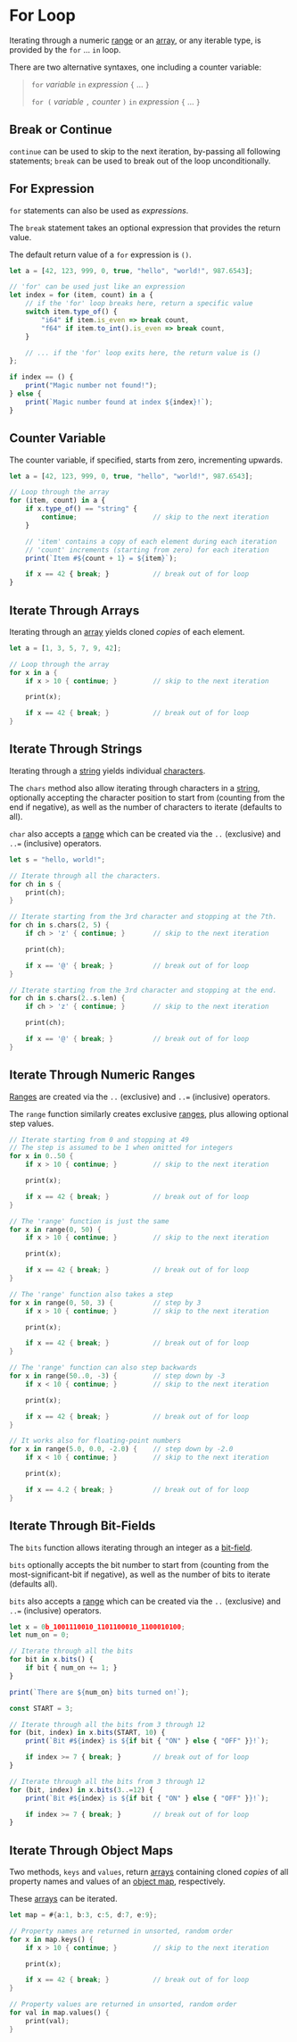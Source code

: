 For Loop
========

Iterating through a numeric [range](ranges.md) or an [array](arrays.md), or any iterable type,
is provided by the `for` ... `in` loop.

There are two alternative syntaxes, one including a counter variable:

> `for` _variable_ `in` _expression_ `{` ... `}`
>
> `for (` _variable_ `,` _counter_ `)` `in` _expression_ `{` ... `}`


Break or Continue
-----------------

`continue` can be used to skip to the next iteration, by-passing all following statements;
`break` can be used to break out of the loop unconditionally.


For Expression
--------------

`for` statements can also be used as _expressions_.

The `break` statement takes an optional expression that provides the return value.

The default return value of a `for` expression is `()`.

```js
let a = [42, 123, 999, 0, true, "hello", "world!", 987.6543];

// 'for' can be used just like an expression
let index = for (item, count) in a {
    // if the 'for' loop breaks here, return a specific value
    switch item.type_of() {
        "i64" if item.is_even => break count,
        "f64" if item.to_int().is_even => break count,
    }

    // ... if the 'for' loop exits here, the return value is ()
};

if index == () {
    print("Magic number not found!");
} else {
    print(`Magic number found at index ${index}!`);
}
```


Counter Variable
----------------

The counter variable, if specified, starts from zero, incrementing upwards.

```js , no_run
let a = [42, 123, 999, 0, true, "hello", "world!", 987.6543];

// Loop through the array
for (item, count) in a {
    if x.type_of() == "string" {
        continue;                   // skip to the next iteration
    }

    // 'item' contains a copy of each element during each iteration
    // 'count' increments (starting from zero) for each iteration
    print(`Item #${count + 1} = ${item}`);

    if x == 42 { break; }           // break out of for loop
}
```


Iterate Through Arrays
----------------------

Iterating through an [array](arrays.md) yields cloned _copies_ of each element.

```rust
let a = [1, 3, 5, 7, 9, 42];

// Loop through the array
for x in a {
    if x > 10 { continue; }         // skip to the next iteration

    print(x);

    if x == 42 { break; }           // break out of for loop
}
```

Iterate Through Strings
-----------------------

Iterating through a [string](strings-chars.md) yields individual [characters](strings-chars.md).

The `chars` method also allow iterating through characters in a [string](strings-chars.md),
optionally accepting the character position to start from (counting from the end if negative), as
well as the number of characters to iterate (defaults to all).

`char` also accepts a [range](ranges.md) which can be created via the `..` (exclusive) and `..=`
(inclusive) operators.

```rust
let s = "hello, world!";

// Iterate through all the characters.
for ch in s {
    print(ch);
}

// Iterate starting from the 3rd character and stopping at the 7th.
for ch in s.chars(2, 5) {
    if ch > 'z' { continue; }       // skip to the next iteration

    print(ch);

    if x == '@' { break; }          // break out of for loop
}

// Iterate starting from the 3rd character and stopping at the end.
for ch in s.chars(2..s.len) {
    if ch > 'z' { continue; }       // skip to the next iteration

    print(ch);

    if x == '@' { break; }          // break out of for loop
}
```


Iterate Through Numeric Ranges
------------------------------

[Ranges](ranges.md) are created via the `..` (exclusive) and `..=` (inclusive) operators.

The `range` function similarly creates exclusive [ranges](ranges.md), plus allowing optional step values.

```rust
// Iterate starting from 0 and stopping at 49
// The step is assumed to be 1 when omitted for integers
for x in 0..50 {
    if x > 10 { continue; }         // skip to the next iteration

    print(x);

    if x == 42 { break; }           // break out of for loop
}

// The 'range' function is just the same
for x in range(0, 50) {
    if x > 10 { continue; }         // skip to the next iteration

    print(x);

    if x == 42 { break; }           // break out of for loop
}

// The 'range' function also takes a step
for x in range(0, 50, 3) {          // step by 3
    if x > 10 { continue; }         // skip to the next iteration

    print(x);

    if x == 42 { break; }           // break out of for loop
}

// The 'range' function can also step backwards
for x in range(50..0, -3) {         // step down by -3
    if x < 10 { continue; }         // skip to the next iteration

    print(x);

    if x == 42 { break; }           // break out of for loop
}

// It works also for floating-point numbers
for x in range(5.0, 0.0, -2.0) {    // step down by -2.0
    if x < 10 { continue; }         // skip to the next iteration

    print(x);

    if x == 4.2 { break; }          // break out of for loop
}
```

Iterate Through Bit-Fields
--------------------------

The `bits` function allows iterating through an integer as a [bit-field](bit-fields.md).

`bits` optionally accepts the bit number to start from (counting from the most-significant-bit if
negative), as well as the number of bits to iterate (defaults all).

`bits` also accepts a [range](ranges.md) which can be created via the `..` (exclusive) and `..=`
(inclusive) operators.

```js , no_run
let x = 0b_1001110010_1101100010_1100010100;
let num_on = 0;

// Iterate through all the bits
for bit in x.bits() {
    if bit { num_on += 1; }
}

print(`There are ${num_on} bits turned on!`);

const START = 3;

// Iterate through all the bits from 3 through 12
for (bit, index) in x.bits(START, 10) {
    print(`Bit #${index} is ${if bit { "ON" } else { "OFF" }}!`);

    if index >= 7 { break; }        // break out of for loop
}

// Iterate through all the bits from 3 through 12
for (bit, index) in x.bits(3..=12) {
    print(`Bit #${index} is ${if bit { "ON" } else { "OFF" }}!`);

    if index >= 7 { break; }        // break out of for loop
}
```

Iterate Through Object Maps
---------------------------

Two methods, `keys` and `values`, return [arrays](arrays.md) containing cloned _copies_
of all property names and values of an [object map](object-maps.md), respectively.

These [arrays](arrays.md) can be iterated.

```rust
let map = #{a:1, b:3, c:5, d:7, e:9};

// Property names are returned in unsorted, random order
for x in map.keys() {
    if x > 10 { continue; }         // skip to the next iteration

    print(x);

    if x == 42 { break; }           // break out of for loop
}

// Property values are returned in unsorted, random order
for val in map.values() {
    print(val);
}
```
